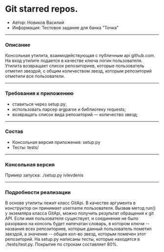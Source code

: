 # Git starred repos.
- Автор: Новиков Василий
- Информация: Тестовое задание для банка "Точка"
___
### Описание
Консольная утилита, взаимодействующая с публичным api github.com. На вход утилите подается в качестве ключа логин пользователя. Утилита возвращает список репозиториев, которые пользователь отметил звездой, с общим количеством звезд, которым репозиторий отметили все пользователи.
___
### Требования к приложению
- ставиться через setup.py;
- использовать парсер argparse и библиотеку requests; 
- возвращать список вида репозиторий — количество звезд;

___
### Состав
- Консольная версия приложения: setup.py
- Тесты: tests/

___
### Консольная версия
Пример запуска: ./setup.py ivlevdenis
___
### Подробности реализации
В основе утилиты лежит класс GitApi. В качестве аргумента в конструктор он принимает username пользователя. Вызвав метод run() у экземляра класса GitApi, можно получить результат обращения к git API. Если имя пользователя существует, и соединение не было разорвано на консоль будет напечатан словарь, в котором ключи -- названия всех репозиториев, которые данный пользователь пометил звездой, а значения -- общее кол-во звезд, которым помечен этот репозиторий.
На setup.py написаны тесты, которые находятся в ./tests/test.py. Покрытие по строкам составляет 80%.